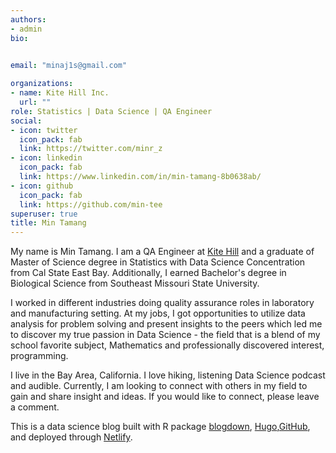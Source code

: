 ```yaml
---
authors:
- admin
bio: 

    
email: "minaj1s@gmail.com"

organizations:
- name: Kite Hill Inc.
  url: ""
role: Statistics | Data Science | QA Engineer
social:
- icon: twitter
  icon_pack: fab
  link: https://twitter.com/minr_z
- icon: linkedin
  icon_pack: fab
  link: https://www.linkedin.com/in/min-tamang-8b0638ab/
- icon: github
  icon_pack: fab
  link: https://github.com/min-tee
superuser: true
title: Min Tamang
---
```


My name is Min  Tamang. I am a QA Engineer at [Kite Hill](https://www.kite-hill.com/) and a graduate of Master of Science degree in Statistics with Data Science Concentration from Cal State East Bay. Additionally, I earned Bachelor's degree in Biological Science from Southeast Missouri State University. 

I worked in different industries doing quality assurance roles in laboratory and manufacturing setting. At my jobs, I  got opportunities to utilize data analysis for problem solving and present insights to the peers which led me to discover my true passion in Data Science - the field that is a blend of my school favorite subject, Mathematics and professionally discovered interest, programming.

I live in the Bay Area, California. I love hiking, listening Data Science podcast and audible. Currently, I am looking to connect with others in my field to gain and share insight and ideas. If you would like to connect, please leave a comment. 

This is a data science blog built with R package [blogdown](https://cran.r-project.org/web/packages/blogdown/index.html), [Hugo](https://gohugo.io/),[GitHub](https://github.com/knitdata/minrblog), and deployed through [Netlify](https://www.netlify.com/).
